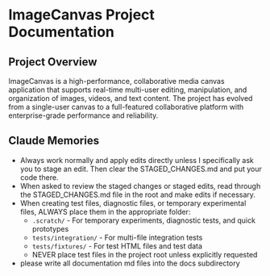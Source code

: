 # ImageCanvas Project Documentation

## Project Overview

ImageCanvas is a high-performance, collaborative media canvas application that supports real-time multi-user editing, manipulation, and organization of images, videos, and text content. The project has evolved from a single-user canvas to a full-featured collaborative platform with enterprise-grade performance and reliability.

## Claude Memories

- Always work normally and apply edits directly unless I specifically ask you to stage an edit. Then clear the STAGED_CHANGES.md and put your code there.
- When asked to review the staged changes or staged edits, read through the STAGED_CHANGES.md file in the root and make edits if necessary.
- When creating test files, diagnostic files, or temporary experimental files, ALWAYS place them in the appropriate folder:
  - `.scratch/` - For temporary experiments, diagnostic tests, and quick prototypes
  - `tests/integration/` - For multi-file integration tests
  - `tests/fixtures/` - For test HTML files and test data
  - NEVER place test files in the project root unless explicitly requested
- please write all documentation md files into the docs subdirectory